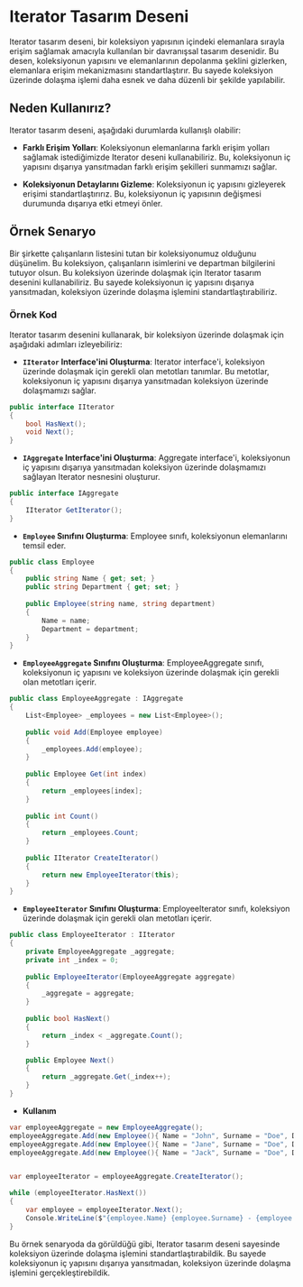 ﻿# Iterator Tasarım Deseni

Iterator tasarım deseni, bir koleksiyon yapısının içindeki elemanlara sırayla erişim sağlamak amacıyla kullanılan bir davranışsal tasarım desenidir. Bu desen, koleksiyonun yapısını ve elemanlarının depolanma şeklini gizlerken, elemanlara erişim mekanizmasını standartlaştırır. Bu sayede koleksiyon üzerinde dolaşma işlemi daha esnek ve daha düzenli bir şekilde yapılabilir.

## Neden Kullanırız?

Iterator tasarım deseni, aşağıdaki durumlarda kullanışlı olabilir:

- **Farklı Erişim Yolları**: Koleksiyonun elemanlarına farklı erişim yolları sağlamak istediğimizde Iterator deseni kullanabiliriz. Bu, koleksiyonun iç yapısını dışarıya yansıtmadan farklı erişim şekilleri sunmamızı sağlar.

- **Koleksiyonun Detaylarını Gizleme**: Koleksiyonun iç yapısını gizleyerek erişimi standartlaştırırız. Bu, koleksiyonun iç yapısının değişmesi durumunda dışarıya etki etmeyi önler.

## Örnek Senaryo

Bir şirkette çalışanların listesini tutan bir koleksiyonumuz olduğunu düşünelim. Bu koleksiyon, çalışanların isimlerini ve departman bilgilerini tutuyor olsun. Bu koleksiyon üzerinde dolaşmak için Iterator tasarım desenini kullanabiliriz. Bu sayede koleksiyonun iç yapısını dışarıya yansıtmadan, koleksiyon üzerinde dolaşma işlemini standartlaştırabiliriz.

### Örnek Kod

Iterator tasarım desenini kullanarak, bir koleksiyon üzerinde dolaşmak için aşağıdaki adımları izleyebiliriz:

- **``IIterator`` Interface'ini Oluşturma**: Iterator interface'i, koleksiyon üzerinde dolaşmak için gerekli olan metotları tanımlar. Bu metotlar, koleksiyonun iç yapısını dışarıya yansıtmadan koleksiyon üzerinde dolaşmamızı sağlar.

```C#
public interface IIterator
{
    bool HasNext();
    void Next();
}
```

- **``IAggregate`` Interface'ini Oluşturma**: Aggregate interface'i, koleksiyonun iç yapısını dışarıya yansıtmadan koleksiyon üzerinde dolaşmamızı sağlayan Iterator nesnesini oluşturur.

```C#
public interface IAggregate
{
    IIterator GetIterator();
}
```

- **``Employee`` Sınıfını Oluşturma**: Employee sınıfı, koleksiyonun elemanlarını temsil eder.

```C#
public class Employee
{
    public string Name { get; set; }
    public string Department { get; set; }
    
    public Employee(string name, string department)
    {
        Name = name;
        Department = department;
    }
}
```

- **``EmployeeAggregate`` Sınıfını Oluşturma**: EmployeeAggregate sınıfı, koleksiyonun iç yapısını ve koleksiyon üzerinde dolaşmak için gerekli olan metotları içerir.

```C#
public class EmployeeAggregate : IAggregate
{
    List<Employee> _employees = new List<Employee>();
    
    public void Add(Employee employee)
    {
        _employees.Add(employee);
    }
    
    public Employee Get(int index)
    {
        return _employees[index];
    }
    
    public int Count()
    {
        return _employees.Count;
    }
    
    public IIterator CreateIterator()
    {
        return new EmployeeIterator(this);
    }
}
```

- **``EmployeeIterator`` Sınıfını Oluşturma**: EmployeeIterator sınıfı, koleksiyon üzerinde dolaşmak için gerekli olan metotları içerir.

```C#
public class EmployeeIterator : IIterator
{
    private EmployeeAggregate _aggregate;
    private int _index = 0;
    
    public EmployeeIterator(EmployeeAggregate aggregate)
    {
        _aggregate = aggregate;
    }
    
    public bool HasNext()
    {
        return _index < _aggregate.Count();
    }

    public Employee Next()
    {
        return _aggregate.Get(_index++);
    }
}
```

- **Kullanım**

```C#
var employeeAggregate = new EmployeeAggregate();
employeeAggregate.Add(new Employee(){ Name = "John", Surname = "Doe", Department = "IT", Title = "Software Developer" });
employeeAggregate.Add(new Employee(){ Name = "Jane", Surname = "Doe", Department = "Marketing", Title = "Marketing Manager" });
employeeAggregate.Add(new Employee(){ Name = "Jack", Surname = "Doe", Department = "IT", Title = "Software Developer" });


var employeeIterator = employeeAggregate.CreateIterator();

while (employeeIterator.HasNext())
{
    var employee = employeeIterator.Next();
    Console.WriteLine($"{employee.Name} {employee.Surname} - {employee.Department} - {employee.Title}");
}
```

Bu örnek senaryoda da görüldüğü gibi, Iterator tasarım deseni sayesinde koleksiyon üzerinde dolaşma işlemini standartlaştırabildik. Bu sayede koleksiyonun iç yapısını dışarıya yansıtmadan, koleksiyon üzerinde dolaşma işlemini gerçekleştirebildik.